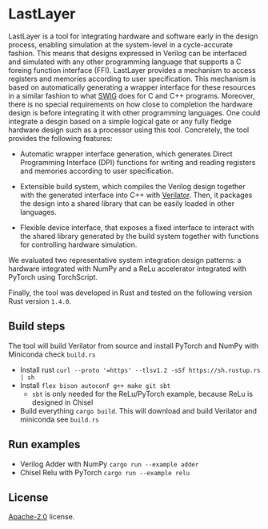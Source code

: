 # LastLayer

LastLayer is a tool for integrating hardware and software early in the design process, enabling
simulation at the system-level in a cycle-accurate fashion. This means that designs expressed in
Verilog can be interfaced and simulated with any other programming language that supports
a C foreing function interface (FFI). LastLayer provides a mechanism to access registers and
memories according to user specification. This mechanism is based on automatically
generating a wrapper interface for these resources in a similar fashion to what [SWIG](http://www.swig.org/)
does for C and C++ programs. Moreover, there is no special requirements on how close to completion
the hardware design is before integrating it with other programming languages. One could integrate
a desgin based on a simple logical gate or any fully fledge hardware design such as a processor
using this tool. Concretely, the tool provides the following features:

* Automatic wrapper interface generation, which generates Direct Programming Interface (DPI) functions
for writing and reading registers and memories according to user specification.

* Extensible build system, which compiles the Verilog design together with the generated interface into
C++ with [Verilator](https://www.veripool.org/wiki/verilator). Then, it packages the design into
a shared library that can be easily loaded in other languages.

* Flexible device interface, that exposes a fixed interface to interact with the shared library generated
by the build system together with functions for controlling hardware simulation.

We evaluated two representative system integration design patterns: a hardware integrated with
NumPy and a ReLu accelerator integrated with PyTorch using TorchScript.

Finally, the tool was developed in Rust and tested on the following version Rust version `1.4.0`.

## Build steps

The tool will build Verilator from source and install PyTorch and NumPy with Miniconda check `build.rs`

* Install rust `curl --proto '=https' --tlsv1.2 -sSf https://sh.rustup.rs | sh`
* Install `flex bison autoconf g++ make git sbt`
    * `sbt` is only needed for the ReLu/PyTorch example, because ReLu is designed in Chisel
* Build everything `cargo build`. This will download and build Verilator and miniconda see `build.rs`

## Run examples

* Verilog Adder with NumPy `cargo run --example adder`
* Chisel Relu with PyTorch `cargo run --example relu`

## License

[Apache-2.0](LICENSE) license.
